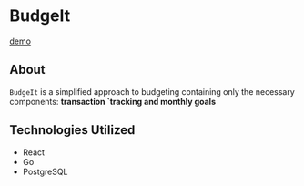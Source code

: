 # BudgeIt

[demo](https://clipchamp.com/watch/dQDLwaHtxgN)

## About

`BudgeIt` is a simplified approach to budgeting containing only the necessary components: <b>transaction `tracking and monthly goals</b>

## Technologies Utilized

- React
- Go
- PostgreSQL
